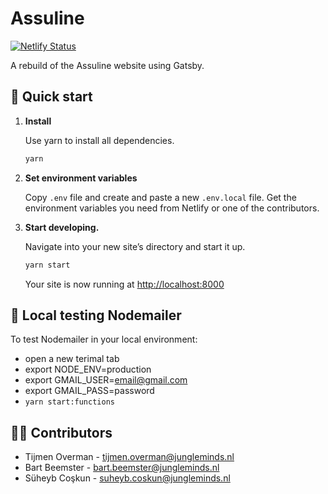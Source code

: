 # Assuline

[![Netlify Status](https://api.netlify.com/api/v1/badges/4440166d-5d55-4e9d-a376-212cd4ebcfcd/deploy-status)](https://app.netlify.com/sites/assuline/deploys)

A rebuild of the Assuline website using Gatsby.

## 🚀 Quick start

1. **Install**

   Use yarn to install all dependencies.

   ```sh
   yarn
   ```

2. **Set environment variables**

   Copy `.env` file and create and paste a new `.env.local` file. Get the environment variables you need from Netlify or one of the contributors.

3. **Start developing.**

   Navigate into your new site’s directory and start it up.

   ```sh
   yarn start
   ```

   Your site is now running at [http://localhost:8000](http://localhost:8000)

## 🧪 Local testing Nodemailer

To test Nodemailer in your local environment:

- open a new terimal tab
- export NODE_ENV=production
- export GMAIL_USER=email@gmail.com
- export GMAIL_PASS=password
- `yarn start:functions`

## 🧑‍💻 Contributors

- Tijmen Overman - [tijmen.overman@jungleminds.nl](mailto:tijmen.overman@jungleminds.nl?subject=[Github]%20Assuline)
- Bart Beemster - [bart.beemster@jungleminds.nl](mailto:bart.beemster@jungleminds.nl?subject=[Github]%20Assuline)
- Süheyb Coşkun - [suheyb.coskun@jungleminds.nl](mailto:suheyb.coskun@jungleminds.nl?subject=[Github]%20Assuline)
